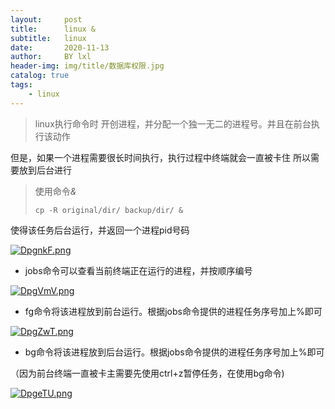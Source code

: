 ```yaml
---
layout:     post
title:      linux &
subtitle:   linux
date:       2020-11-13
author:     BY lxl
header-img: img/title/数据库权限.jpg
catalog: true
tags:
    - linux
---
```


>linux执行命令时 开创进程，并分配一个独一无二的进程号。并且在前台执行该动作

但是，如果一个进程需要很长时间执行，执行过程中终端就会一直被卡住 所以需要放到后台进行

>使用命令<em>&</em> 
>
>```linux
>cp -R original/dir/ backup/dir/ &
>```

使得该任务后台运行，并返回一个进程pid号码

[![DpgnkF.png](https://s3.ax1x.com/2020/11/13/DpgnkF.png)](https://imgchr.com/i/DpgnkF)

- jobs命令可以查看当前终端正在运行的进程，并按顺序编号 

[![DpgVmV.png](https://s3.ax1x.com/2020/11/13/DpgVmV.png)](https://imgchr.com/i/DpgVmV)

- fg命令将该进程放到前台运行。根据jobs命令提供的进程任务序号加上%即可

[![DpgZwT.png](https://s3.ax1x.com/2020/11/13/DpgZwT.png)](https://imgchr.com/i/DpgZwT)

- bg命令将该进程放到后台运行。根据jobs命令提供的进程任务序号加上%即可

（因为前台终端一直被卡主需要先使用ctrl+z暂停任务，在使用bg命令)

[![DpgeTU.png](https://s3.ax1x.com/2020/11/13/DpgeTU.png)](https://imgchr.com/i/DpgeTU)
